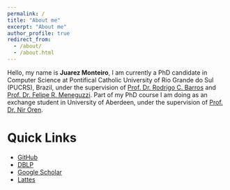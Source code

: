 ```yaml
---
permalink: /
title: "About me"
excerpt: "About me"
author_profile: true
redirect_from: 
  - /about/
  - /about.html
---
```


Hello, my name is **Juarez Monteiro**, I am currently a PhD candidate in Computer Science at Pontifical Catholic University of Rio Grande do Sul (PUCRS), Brazil, under the supervision of [Prof. Dr. Rodrigo C. Barros](https://scholar.google.com/citations?user=2vo62sIAAAAJ&hl) and [Prof. Dr. Felipe R. Meneguzzi](https://scholar.google.com/citations?user=uFEbojwAAAAJ&hl).
Part of my PhD course I am doing as an exchange student in University of Aberdeen, under the supervision of [Prof. Dr. Nir Oren](https://scholar.google.com/citations?user=dBcYZecAAAAJ&hl).
<!--I am also member of the Research Group on Business Intelligence (GPIN) here at PUCRS.
In 2018 I finished my Master in Computer Science at PUCRS, also under the supervision of [Prof. Dr. Rodrigo C. Barros](https://scholar.google.com/citations?user=2vo62sIAAAAJ&hl).
I finished my graduation in System Analysis and Development at Federal Institute of Rio Grande do Sul (IFRS), Brazil, Canoas/RS, under the supervision of [Prof. Dr. Rafael C. Pinto](https://scholar.google.com/citations?user=-YrXzz4AAAAJ).
In 2011 I finished my Technician course in Precision Mechanics at Technological Center in Precision Mechanics (CETEMP) - Brazil, São Leopoldo/RS.

My main interests and the most part of my research is in the field of Artificial Intelligence, particularly in Machine Learning and Deep Learning applied in Computer Vision.-->

Quick Links
======
- [GitHub](https://github.com/jrzmnt)
- [DBLP](http://dblp.uni-trier.de/pers/hd/m/Monteiro:Juarez)
- [Google Scholar](https://scholar.google.com.br/citations?user=LVhKmIIAAAAJ&hl=pt-BR)
- [Lattes](http://lattes.cnpq.br/6307746290114554)